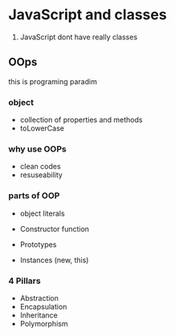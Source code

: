 # JavaScript and classes

1. JavaScript dont have really classes

## OOps
this is programing paradim 

### object 
- collection of properties and methods
- toLowerCase

### why use OOPs

- clean codes
- resuseability

### parts of OOP
- object literals

- Constructor function
- Prototypes
- Instances (new, this)

### 4 Pillars 
- Abstraction
- Encapsulation
- Inheritance
- Polymorphism


